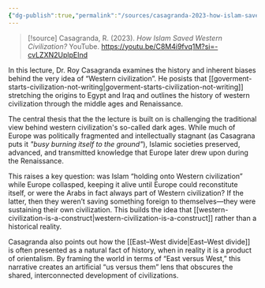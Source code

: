 ```yaml
---
{"dg-publish":true,"permalink":"/sources/casagranda-2023-how-islam-saved-western-civilization/","tags":["archived"]}
---
```


> [!source] Casagranda, R. (2023). _How Islam Saved Western Civilization?_ YouTube. https://youtu.be/C8M4i9fvq1M?si=-cvLZXN2UplpEInd

In this lecture, Dr. Roy Casagranda examines the history and inherent biases behind the very idea of “Western civilization”. He posists that [[goverment-starts-civilization-not-writing\|goverment-starts-civilization-not-writing]] stretching the origins to Egypt and Iraq and outlines the history of western civilization through the middle ages and Renaissance.  

The central thesis that the the lecture is built on is challenging the traditional view behind western civilization's so-called dark ages. While much of Europe was politically fragmented and intellectually stagnant (as Casagrana puts it *"busy burning itself to the ground"*), Islamic societies preserved, advanced, and transmitted knowledge that Europe later drew upon during the Renaissance.

This raises a key question: was Islam “holding onto Western civilization” while Europe collasped, keeping it alive until Europe could reconstitute itself, or were the Arabs in fact always part of Western civilization? If the latter, then they weren’t saving something foreign to themselves—they were sustaining their own civilization. This builds the idea that [[western-civilization-is-a-construct\|western-civilization-is-a-construct]] rather than a historical reality.

Casagranda also points out how the [[East–West divide\|East–West divide]] is often presented as a natural fact of history, when in reality it is a product of orientalism. By framing the world in terms of “East versus West,” this narrative creates an artificial “us versus them” lens that obscures the shared, interconnected development of civilizations.